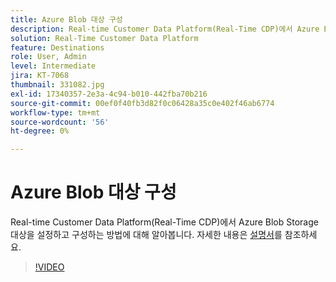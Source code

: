 ```yaml
---
title: Azure Blob 대상 구성
description: Real-time Customer Data Platform(Real-Time CDP)에서 Azure Blob Storage 대상을 설정하고 구성하는 방법에 대해 알아봅니다.
solution: Real-Time Customer Data Platform
feature: Destinations
role: User, Admin
level: Intermediate
jira: KT-7068
thumbnail: 331082.jpg
exl-id: 17340357-2e3a-4c94-b010-442fba70b216
source-git-commit: 00ef0f40fb3d82f0c06428a35c0e402f46ab6774
workflow-type: tm+mt
source-wordcount: '56'
ht-degree: 0%

---
```


# Azure Blob 대상 구성

Real-time Customer Data Platform(Real-Time CDP)에서 Azure Blob Storage 대상을 설정하고 구성하는 방법에 대해 알아봅니다. 자세한 내용은 [설명서](https://experienceleague.adobe.com/docs/experience-platform/destinations/catalog/cloud-storage/azure-blob.html)를 참조하세요.

>[!VIDEO](https://video.tv.adobe.com/v/331082/?learn=on)


